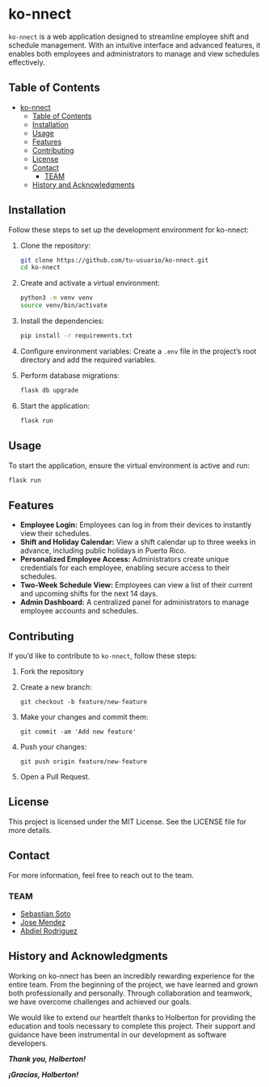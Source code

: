 # ko-nnect

`ko-nnect` is a web application designed to streamline employee shift and schedule management. With an intuitive interface and advanced features, it enables both employees and administrators to manage and view schedules effectively.

## Table of Contents

- [ko-nnect](#ko-nnect)
  - [Table of Contents](#table-of-contents)
  - [Installation](#installation)
  - [Usage](#usage)
  - [Features](#features)
  - [Contributing](#contributing)
  - [License](#license)
  - [Contact](#contact)
    - [TEAM](#team)
  - [History and Acknowledgments](#history-and-acknowledgments)

## Installation

Follow these steps to set up the development environment for ko-nnect:

1. Clone the repository:

   ```bash
   git clone https://github.com/tu-usuario/ko-nnect.git
   cd ko-nnect
   ```

2. Create and activate a virtual environment:

   ```bash
   python3 -m venv venv
   source venv/bin/activate
   ```

3. Install the dependencies:

   ```bash
   pip install -r requirements.txt
   ```

4. Configure environment variables: Create a `.env` file in the project’s root directory and add the required variables.

5. Perform database migrations:

   ```bash
   flask db upgrade
   ```

6. Start the application:
   ```bash
   flask run
   ```

## Usage

To start the application, ensure the virtual environment is active and run:

```bash
flask run
```

## Features

- **Employee Login:** Employees can log in from their devices to instantly view their schedules.
- **Shift and Holiday Calendar:** View a shift calendar up to three weeks in advance, including public holidays in Puerto Rico.
- **Personalized Employee Access:** Administrators create unique credentials for each employee, enabling secure access to their schedules.
- **Two-Week Schedule View:** Employees can view a list of their current and upcoming shifts for the next 14 days.
- **Admin Dashboard:** A centralized panel for administrators to manage employee accounts and schedules.

## Contributing

If you’d like to contribute to `ko-nnect`, follow these steps:

1.  Fork the repository
2.  Create a new branch:

        git checkout -b feature/new-feature

3.  Make your changes and commit them:

        git commit -am 'Add new feature'

4.  Push your changes:

        git push origin feature/new-feature

5.  Open a Pull Request.

## License

This project is licensed under the MIT License. See the LICENSE file for more details.

## Contact

For more information, feel free to reach out to the team.

### TEAM

- [Sebastian Soto](https://github.com/soto2571)
- [Jose Mendez](https://github.com/jjmendezrodriguez)
- [Abdiel Rodriguez](https://github.com/Abdieljrg)

## History and Acknowledgments

Working on ko-nnect has been an incredibly rewarding experience for the entire team. From the beginning of the project, we have learned and grown both professionally and personally. Through collaboration and teamwork, we have overcome challenges and achieved our goals.

We would like to extend our heartfelt thanks to Holberton for providing the education and tools necessary to complete this project. Their support and guidance have been instrumental in our development as software developers.

**_Thank you, Holberton!_**

**_¡Gracias, Holberton!_**
